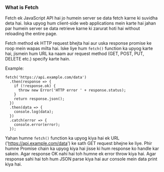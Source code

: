 ### What is Fetch

Fetch ek JavaScript API hai jo humein server se data fetch karne ki suvidha deta hai. Iska upyog hum client-side web applications mein karte hai jahan par humein server se data retrieve karne ki zarurat hoti hai without reloading the entire page.

Fetch method ek HTTP request bhejta hai aur uska response promise ke roop mein wapas milta hai. Iske liye hum `fetch()` function ka upyog karte hai, jismein hum URL ka naam aur request method (GET, POST, PUT, DELETE etc.) specify karte hain.

Example:

```
fetch('https://api.example.com/data')
  .then(response => {
    if (!response.ok) {
      throw new Error('HTTP error ' + response.status);
    }
    return response.json();
  })
  .then(data => {
    console.log(data);
  })
  .catch(error => {
    console.error(error);
  });
```

Yahan humne `fetch()` function ka upyog kiya hai ek URL ('https://api.example.com/data') ke sath GET request bhejne ke liye. Phir humne Promise chain ka upyog kiya hai jisse ki hum response ko handle kar sakein. Agar response OK nahi hai toh humne ek error throw kiya hai. Agar response sahi hai toh hum JSON parse kiya hai aur console mein data print kiya hai.
